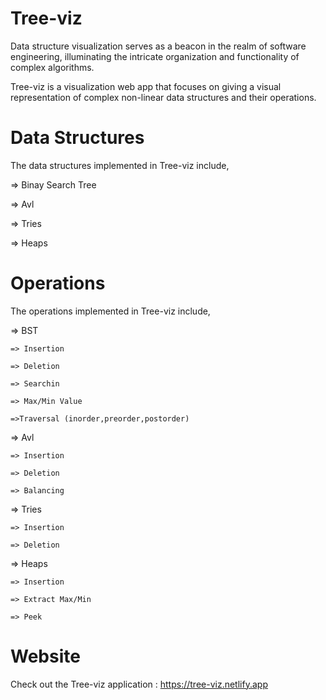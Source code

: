 # Tree-viz

Data structure visualization serves as a beacon in the realm of software engineering, illuminating the intricate organization and functionality of complex algorithms.

Tree-viz is a visualization web app that focuses on giving a visual representation of complex non-linear data structures and their operations.

# Data Structures

The data structures implemented in Tree-viz include,

  => Binay Search Tree

  => Avl
  
  => Tries
  
  => Heaps

# Operations

The operations implemented in Tree-viz include,

=> BST

    => Insertion

    => Deletion
    
    => Searchin
    
    => Max/Min Value
    
    =>Traversal (inorder,preorder,postorder)


=> Avl
    
    => Insertion
    
    => Deletion
    
    => Balancing


=> Tries
    
    => Insertion
    
    => Deletion


=> Heaps
    
    => Insertion
    
    => Extract Max/Min
    
    => Peek
    

# Website

Check out the Tree-viz application : https://tree-viz.netlify.app
